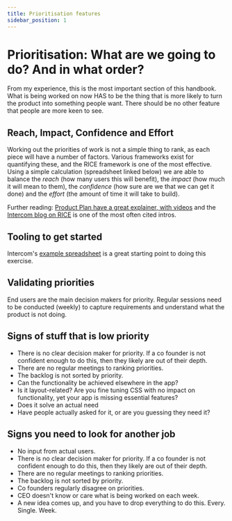 ```yaml
---
title: Prioritisation features
sidebar_position: 1
---
```


# Prioritisation: What are we going to do? And in what order?

From my experience, this is the most important section of this handbook. What is being worked on now HAS to be the thing that is more likely to turn the product into something people want. There should be no other feature that people are more keen to see.

## Reach, Impact, Confidence and Effort

Working out the priorities of work is not a simple thing to rank, as each piece will have a number of factors. Various frameworks exist for quantifying these, and the RICE framework is one of the most effective. Using a simple calculation (spreadsheet linked below) we are able to balance the *reach* (how many users this will benefit), the *impact* (how much it will mean to them), the *confidence* (how sure are we that we can get it done) and the *effort* (the amount of time it will take to build).

Further reading: [Product Plan have a great explainer, with videos](https://www.productplan.com/glossary/rice-scoring-model/#:~:text=The%20RICE%20scoring%20model%20is,impact%2C%20confidence%2C%20and%20effort.) and the [Intercom blog on RICE](https://www.intercom.com/blog/rice-simple-prioritization-for-product-managers/) is one of the most often cited intros.  

## Tooling to get started

Intercom's [example spreadsheet](https://docs.google.com/spreadsheets/d/12BY8jlCPOVav1KFocIx-wruLjO-TVE2tpLO-oFM3SDA/edit#gid=0) is a great starting point to doing this exercise.

## Validating priorities

End users are the main decision makers for priority. Regular sessions need to be conducted (weekly) to capture requirements and understand what the product is not doing.

## Signs of stuff that is low priority

* There is no clear decision maker for priority. If a co founder is not confident enough to do this, then they likely are out of their depth.
* There are no regular meetings to ranking priorities.
* The backlog is not sorted by priority.
* Can the functionality be achieved elsewhere in the app?
* Is it layout-related? Are you fine tuning CSS with no impact on functionality, yet your app is missing essential features?
* Does it solve an actual need
* Have people actually asked for it, or are you guessing they need it?

## Signs you need to look for another job

* No input from actual users.
* There is no clear decision maker for priority. If a co founder is not confident enough to do this, then they likely are out of their depth.
* There are no regular meetings to ranking priorities.
* The backlog is not sorted by priority.
* Co founders regularly disagree on priorities.
* CEO doesn't know or care what is being worked on each week.
* A new idea comes up, and you have to drop everything to do this. Every. Single. Week.
